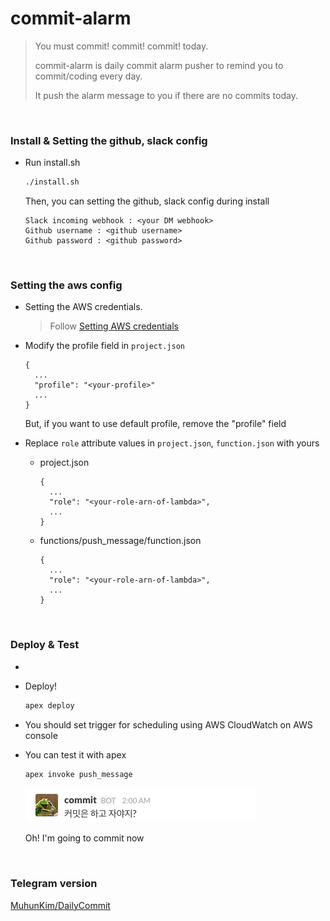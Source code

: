 # commit-alarm
> You must commit! commit! commit! today.
>
> commit-alarm is daily commit alarm pusher to remind you to commit/coding every day.
>
> It push the alarm message to you if there are no commits today.

<br>

### Install & Setting the github, slack config
* Run install.sh

    ```bash
    ./install.sh
    ```

    Then, you can setting the github, slack config during install

    ```
    Slack incoming webhook : <your DM webhook>
    Github username : <github username>
    Github password : <github password>
    ```

<br>

### Setting the aws config
* Setting the AWS credentials.

  > Follow [Setting AWS credentials](https://github.com/apex/apex/blob/master/docs/aws-credentials.md)
* Modify the profile field in `project.json`

  ```
  {
    ...
    "profile": "<your-profile>"
    ...
  }
  ```
  But, if you want to use default profile, remove the "profile" field
* Replace `role` attribute values in `project.json`, `function.json` with yours
  * project.json

    ```
    {
      ...
      "role": "<your-role-arn-of-lambda>",
      ...
    }
    ```
  * functions/push_message/function.json

    ```
    {
      ...
      "role": "<your-role-arn-of-lambda>",
      ...
    }
    ```

<br>

### Deploy & Test
-
* Deploy!

  ```bash
  apex deploy
  ```
* You should set trigger for scheduling using AWS CloudWatch on AWS console
* You can test it with apex

  ```bash
  apex invoke push_message
  ```

  ![push receive](images/push_receive.png)

  Oh! I'm going to commit now

<br>

### Telegram version
[MuhunKim/DailyCommit](https://github.com/MuhunKim/DailyCommit)
